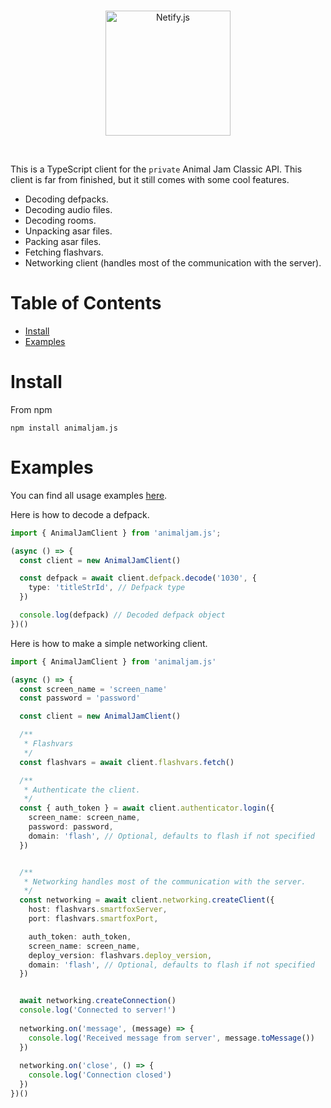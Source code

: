 <div align="center">
  <br />
  <p>
    <a href="#"><img src="https://d3405rr50k8fph.cloudfront.net/assets/packs/media/src/img/aj_classic_logo-c23358b148924ec6aa392e8e315bc3a2.svg" width="200" alt="Netify.js" /></a>
  </p>
  <br />
</div>

This is a TypeScript client for the `private` Animal Jam Classic API. This client is far from finished, but it still comes with some cool features.

- Decoding defpacks.
- Decoding audio files.
- Decoding rooms.
- Unpacking asar files.
- Packing asar files.
- Fetching flashvars.
- Networking client (handles most of the communication with the server).

# Table of Contents

- [Install](#install)
- [Examples](#examples)

# Install

From npm

```
npm install animaljam.js
```

# Examples

You can find all usage examples [here](examples).

Here is how to decode a defpack.

```typescript
import { AnimalJamClient } from 'animaljam.js';

(async () => {
  const client = new AnimalJamClient()

  const defpack = await client.defpack.decode('1030', {
    type: 'titleStrId', // Defpack type
  })

  console.log(defpack) // Decoded defpack object
})()
```

Here is how to make a simple networking client.

```typescript
import { AnimalJamClient } from 'animaljam.js'

(async () => {
  const screen_name = 'screen_name'
  const password = 'password'

  const client = new AnimalJamClient()

  /**
   * Flashvars
   */
  const flashvars = await client.flashvars.fetch()

  /**
   * Authenticate the client.
   */
  const { auth_token } = await client.authenticator.login({
    screen_name: screen_name,
    password: password,
    domain: 'flash', // Optional, defaults to flash if not specified
  })


  /**
   * Networking handles most of the communication with the server.
   */
  const networking = await client.networking.createClient({
    host: flashvars.smartfoxServer,
    port: flashvars.smartfoxPort,

    auth_token: auth_token,
    screen_name: screen_name,
    deploy_version: flashvars.deploy_version,
    domain: 'flash', // Optional, defaults to flash if not specified
  })


  await networking.createConnection()
  console.log('Connected to server!')
  
  networking.on('message', (message) => {
    console.log('Received message from server', message.toMessage())
  })
  
  networking.on('close', () => {
    console.log('Connection closed')
  })
})()
```